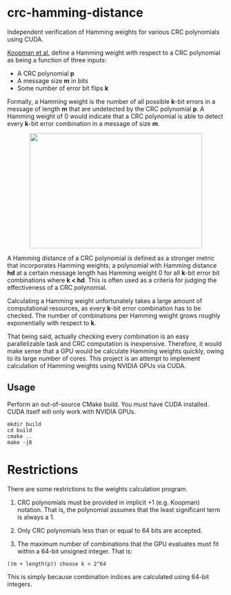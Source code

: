 # crc-hamming-distance

Independent verification of Hamming weights for various CRC polynomials
using CUDA.

[Koopman et al.](http://users.ece.cmu.edu/~koopman/roses/dsn04/koopman04_crc_poly_embedded.pdf) 
define a Hamming weight with respect to a CRC polynomial as being a
function of three inputs:

* A CRC polynomial **p**
* A message size **m** in bits
* Some number of error bit flips **k**

Formally, a Hamming weight is the number of all possible **k**-bit 
errors in a message of length **m** that are undetected by the
CRC polynomial **p**. A Hamming weight of 0 would indicate
that a CRC polynomial is able to detect every **k**-bit
error combination in a message of size **m**.

<p align="center"><img src="https://i.stack.imgur.com/voOrN.png" width="400" height="266"/></p>

A Hamming distance of a CRC polynomial is defined as a stronger
metric that incorporates Hamming weights; a polynomial with
Hamming distance **hd** at a certain message length has Hamming
weight 0 for all **k**-bit error bit combinations where
**k < hd**. This is often used as a criteria for judging the
effectiveness of a CRC polynomial.

Calculating a Hamming weight unfortunately takes a large
amount of computational resources, as every **k**-bit error
combination has to be checked. The number of combinations
per Hamming weight grows roughly exponentially with respect
to **k**.

That being said, actually checking 
every combination is an easy parallelizable task and
CRC computation is inexpensive. Therefore, it would
make sense that a GPU would be calculate Hamming weights
quickly, owing to its large number of cores. This project
is an attempt to implement calculation of Hamming
weights using NVIDIA GPUs via CUDA.

## Usage

Perform an out-of-source CMake build. You must have CUDA
installed. CUDA itself will only work with NVIDIA GPUs.

```
mkdir build
cd build
cmake ..
make -j8
```

# Restrictions

There are some restrictions to the weights calculation program.

1. CRC polynomials must be provided in implicit +1
(e.g. Koopman) notation. That is, the polynomial assumes
that the least significant term is always a 1.

2. Only CRC polynomials less than or equal to 64 bits are accepted.

3. The maximum number of combinations that the GPU evaluates must
fit within a 64-bit unsigned integer. That is:

```
((m + length(p)) choose k < 2^64
```

This is simply because combination indices are calculated using
64-bit integers.
